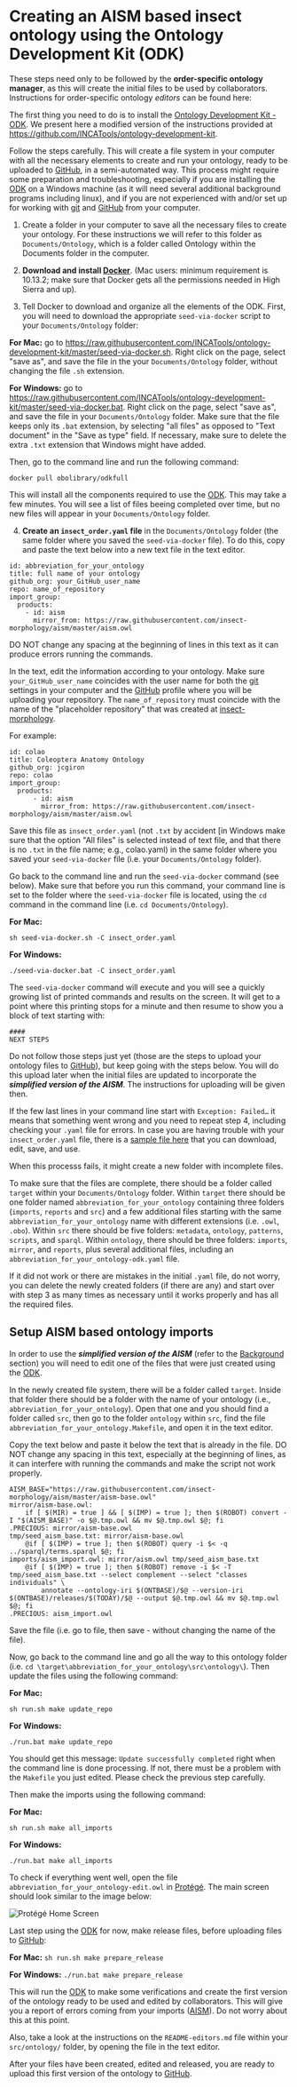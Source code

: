 # Creating an AISM based insect ontology using the Ontology Development Kit (ODK)

These steps need only to be followed by the **order-specific ontology manager**, as this will create the initial files to be used by collaborators. Instructions for order-specific ontology _editors_ can be found here: 

The first thing you need to do is to install the [Ontology Development Kit - ODK](https://github.com/INCATools/ontology-development-kit). We present here a modified version of the instructions provided at https://github.com/INCATools/ontology-development-kit.

Follow the steps carefully. This will create a file system in your computer with all the necessary elements to create and run your ontology, ready to be uploaded to [GitHub](https://github.com/), in a semi-automated way. This process might require some preparation and troubleshooting, especially if you are installing the [ODK](https://github.com/INCATools/ontology-development-kit) on a Windows machine (as it will need several additional background programs including linux), and if you are not experienced with and/or set up for working with [git](https://git-scm.com/book/en/v2/Getting-Started-Installing-Git) and [GitHub](https://github.com/) from your computer.

1. Create a folder in your computer to save all the necessary files to create your ontology. For these instructions we will refer to this folder as `Documents/Ontology`, which is a folder called Ontology within the Documents folder in the computer.

2. **Download and install [Docker](https://www.docker.com/get-started)**. (Mac users: minimum requirement is 10.13.2; make sure that Docker gets all the permissions needed in High Sierra and up).

3. Tell Docker to download and organize all the elements of the ODK. First, you will need to download the appropriate `seed-via-docker` script to your `Documents/Ontology` folder:

**For Mac:** go to https://raw.githubusercontent.com/INCATools/ontology-development-kit/master/seed-via-docker.sh. Right click on the page, select "save as", and save the file in the your `Documents/Ontology` folder, without changing the file `.sh` extension.

**For Windows:** go to
https://raw.githubusercontent.com/INCATools/ontology-development-kit/master/seed-via-docker.bat. Right click on the page, select "save as", and save the file in your `Documents/Ontology` folder. Make sure that the file keeps only its `.bat` extension, by selecting "all files" as opposed to "Text document" in the "Save as type" field. If necessary, make sure to delete the extra `.txt` extension that Windows might have added.

Then, go to the command line and run the following command:

`docker pull obolibrary/odkfull`

This will install all the components required to use the [ODK](https://github.com/INCATools/ontology-development-kit). This may take a few minutes. You will see a list of files beeing completed over time, but no new files will appear in your `Documents/Ontology` folder.

4. **Create an `insect_order.yaml` file** in the `Documents/Ontology` folder (the same folder where you saved the `seed-via-docker` file). To do this, copy and paste the text below into a new text file in the text editor.

```
id: abbreviation_for_your_ontology 
title: full name of your ontology 
github_org: your_GitHub_user_name 
repo: name_of_repository
import_group:
  products:
    - id: aism
      mirror_from: https://raw.githubusercontent.com/insect-morphology/aism/master/aism.owl
```

DO NOT change any spacing at the beginning of lines in this text as it can produce errors running the commands.

In the text, edit the information according to your ontology. Make sure `your_GitHub_user_name` coincides with the user name for both the [git](https://git-scm.com/book/en/v2/Getting-Started-Installing-Git) settings in your computer and the [GitHub](https://github.com/) profile where you will be uploading your repository. The `name_of_repository` must coincide with the name of the "placeholder repository" that was created at [insect-morphology](https://github.com/insect-morphology).

For example:

```
id: colao
title: Coleoptera Anatomy Ontology
github_org: jcgiron
repo: colao
import_group:
  products:
      - id: aism
        mirror_from: https://raw.githubusercontent.com/insect-morphology/aism/master/aism.owl
```

Save this file as `insect_order.yaml` (not `.txt` by accident [in Windows make sure that the option "All files" is selected instead of text file, and that there is no `.txt` in the file name; e.g., colao.yaml) in the same folder where you saved your `seed-via-docker` file (i.e. your `Documents/Ontology` folder).

Go back to the command line and run the `seed-via-docker` command (see below). Make sure that before you run this command, your command line is set to the folder where the `seed-via-docker` file is located, using the `cd` command in the command line (i.e. `cd Documents/Ontology`).

**For Mac:** 

`sh seed-via-docker.sh -C insect_order.yaml`

**For Windows:**

`./seed-via-docker.bat -C insect_order.yaml`

The `seed-via-docker` command will execute and you will see a quickly growing list of printed commands and results on the screen. It will get to a point where this printing stops for a minute and then resume to show you a block of text starting with:

```
####
NEXT STEPS
```

Do not follow those steps just yet (those are the steps to upload your ontology files to [GitHub](https://github.com/)), but keep going with the steps below. You will do this upload later when the initial files are updated to incorporate the **_simplified version of the AISM_**. The instructions for uploading will be given then.

If the few last lines in your command line start with `Exception: Failed…` it means that something went wrong and you need to repeat step 4, including checking your `.yaml` file for errors. In case you are having trouble with your `insect_order.yaml` file, there is a [sample file here](https://github.com/insect-morphology/Manual/blob/main/Sections/insect_order.yaml) that you can download, edit, save, and use.

When this processs fails, it might create a new folder with incomplete files.

To make sure that the files are complete, there should be a folder called `target` within your `Documents/Ontology` folder. Within `target` there should be one folder named `abbreviation_for_your_ontology` containing three folders (`imports`, `reports` and `src`) and a few additional files starting with the same `abbreviation_for_your_ontology` name with different extensions (i.e. `.owl`, `.obo`). Within `src` there should be five folders: `metadata`, `ontology`, `patterns`, `scripts`, and `sparql`. Within `ontology`, there should be three folders: `imports`, `mirror`, and `reports`, plus several additional files, including an `abbreviation_for_your_ontology-odk.yaml` file.

If it did not work or there are mistakes in the initial `.yaml` file, do not worry, you can delete the newly created folders (if there are any) and start over with step 3 as many times as necessary until it works properly and has all the required files.


## Setup AISM based ontology imports

In order to use the **_simplified version of the AISM_** (refer to the [Background](https://github.com/insect-morphology/Manual-for-AISM-based-insect-anatomy-ontologies) section) you will need to edit one of the files that were just created using the [ODK](https://github.com/INCATools/ontology-development-kit).

In the newly created file system, there will be a folder called `target`. Inside that folder there should be a folder with the name of your ontology (i.e., `abbreviation_for_your_ontology`). Open that one and you should find a folder called `src`, then go to the folder `ontology` within `src`, find the file  `abbreviation_for_your_ontology.Makefile`, and open it in the text editor.

Copy the text below and paste it below the text that is already in the file. DO NOT change any spacing in this text, especially at the beginning of lines, as it can interfere with running the commands and make the script not work properly.

```
AISM_BASE="https://raw.githubusercontent.com/insect-morphology/aism/master/aism-base.owl"
mirror/aism-base.owl:
	if [ $(MIR) = true ] && [ $(IMP) = true ]; then $(ROBOT) convert -I "$(AISM_BASE)" -o $@.tmp.owl && mv $@.tmp.owl $@; fi
.PRECIOUS: mirror/aism-base.owl
tmp/seed_aism_base.txt: mirror/aism-base.owl
	@if [ $(IMP) = true ]; then $(ROBOT) query -i $< -q ../sparql/terms.sparql $@; fi
imports/aism_import.owl: mirror/aism.owl tmp/seed_aism_base.txt
	@if [ $(IMP) = true ]; then $(ROBOT) remove -i $< -T tmp/seed_aism_base.txt --select complement --select "classes individuals" \
		annotate --ontology-iri $(ONTBASE)/$@ --version-iri $(ONTBASE)/releases/$(TODAY)/$@ --output $@.tmp.owl && mv $@.tmp.owl $@; fi
.PRECIOUS: aism_import.owl
```

Save the file (i.e. go to file, then save - without changing the name of the file).

Now, go back to the command line and go all the way to this ontology folder (i.e. `cd \target\abbreviation_for_your_ontology\src\ontology\`). Then update the files using the following command:

**For Mac:**

`sh run.sh make update_repo`

**For Windows:**

`./run.bat make update_repo`
 
You should get this message: `Update successfully completed` right when the command line is done processing. If not, there must be a problem with the `Makefile` you just edited. Please check the previous step carefully.

Then make the imports using the following command:

**For Mac:**

`sh run.sh make all_imports`

**For Windows:**

`./run.bat make all_imports`

To check if everything went well, open the file `abbreviation_for_your_ontology-edit.owl` in [Protégé](https://protege.stanford.edu/). The main screen should look similar to the image below:

![Protégé Home Screen](https://github.com/insect-morphology/Manual/blob/main/img/PotegeHome.png)


Last step using the [ODK](https://github.com/INCATools/ontology-development-kit) for now, make release files, before uploading files to [GitHub](https://github.com/):

**For Mac:**
`sh run.sh make prepare_release`

**For Windows:**
`./run.bat make prepare_release`

This will run the [ODK](https://github.com/INCATools/ontology-development-kit) to make some verifications and create the first version of the ontology ready to be used and edited by collaborators. This will give you a report of errors coming from your imports ([AISM](https://github.com/insect-morphology/aism)). Do not worry about this at this point.

Also, take a look at the instructions on the `README-editors.md` file within your `src/ontology/` folder, by opening the file in the text editor.

After your files have been created, edited and released, you are ready to upload this first version of the ontology to [GitHub](https://github.com/).
